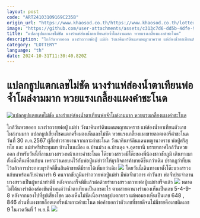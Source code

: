 ```yaml
---
layout: post
code: "ART24103109169C235B"
origin_url: "https://www.khaosod.co.th/https://www.khaosod.co.th/lottery/news_9483375"
image: "https://github.com/user-attachments/assets/c313c7d6-dd5b-4dfe-942b-99c900a0325a"
title: "แปลกธูปแตกเลขไม่ชัด นางรำแห่ส่องน้ำตาเทียนพ่อจ้ำโผล่งามมาก หวยแรงเกลี้ยงแผงคำชะโนด"
description: "ใกล้วันหวยออก นางรำถวายพ่อปู่ แม่ย่า วังนาคินทร์ดินแดนพญานาคราช แห่ส่องน้ำตาเทียนตัวเลขโผล่งามมาก แปลกธูปเสี่ยงโชคแตกครึ่งมองเห็นเลขไม่ชัด"
category: "LOTTERY"
language: "th"
date: 2024-10-31T11:30:40.820Z
---
```


# แปลกธูปแตกเลขไม่ชัด นางรำแห่ส่องน้ำตาเทียนพ่อจ้ำโผล่งามมาก หวยแรงเกลี้ยงแผงคำชะโนด

[![แปลกธูปแตกเลขไม่ชัด นางรำแห่ส่องน้ำตาเทียนพ่อจ้ำโผล่งามมาก หวยแรงเกลี้ยงแผงคำชะโนด](https://www.khaosod.co.th/wpapp/uploads/2024/10/Khamchanot-lottery.jpg "แปลกธูปแตกเลขไม่ชัด นางรำแห่ส่องน้ำตาเทียนพ่อจ้ำโผล่งามมาก หวยแรงเกลี้ยงแผงคำชะโนด")](https://www.khaosod.co.th/wpapp/uploads/2024/10/Khamchanot-lottery.jpg)

ใกล้วันหวยออก นางรำถวายพ่อปู่ แม่ย่า วังนาคินทร์ดินแดนพญานาคราช แห่ส่องน้ำตาเทียนตัวเลขโผล่งามมาก แปลกธูปเสี่ยงโชคแตกครึ่งมองเห็นเลขไม่ชัด หวยแรงเกลี้ยงแผงขายลอตเตอรี่คำชะโนด
วันที่ 30 ต.ค.2567 ผู้สื่อข่าวรายงานจากเกาะคำชะโนด วังนาคินทร์ดินแดนพญานาคราช พ่อปู่ศรีสุทโธ และ แม่ย่าศรีประทุมมา บ้านโนนเมือง ต.บ้านม่วง อ.บ้านดุง จ.อุดรธานี บรรยากาศใกล้วันหวยออก
สำหรับวันนี้ที่ลานบวงสรวงหน้าเกาะคำชะโนด โต๊ะบวงสรวงมีโต๊ะของพี่น้องชาวชัยภูมิ เดินทางมาตั้งเมื่อคืนเพื่อแก้บน เพราะว่าเคยบนไว้กับพ่อปู่แม่ย่าว่าให้ธุรกิจการค้าขายดีขึ้นกว่าเดิม ปรากฎว่าที่บนไว้แล้วการประกอบธุรกิจดีขึ้นสินค้าขายดีมีรายได้เพิ่มกว่าเดิม
[![](https://www.khaosod.co.th/wpapp/uploads/2024/10/คำ2-696x392.jpg)](https://www.khaosod.co.th/wpapp/uploads/2024/10/คำ2.jpg)
โดยวันนี้เดินทางมาตั้งโต๊ะบวงสรวงแก้บนพร้อมกับนำนางรำ 6 คนจากชัยภูมิมารำถวายพ่อปู่แม่ย่า มีพ่อจ้ำชวการ คำวันสา พ่อจ้ำประจำลานบวงสรวงเป็นผู้พานำทำพิธี หลังจากเสร็จพิธีแล้วต่อด้วยรำบวงสรวงถวายพ่อปู่แม่ย่าสร็จแล้ว
[![](https://www.khaosod.co.th/wpapp/uploads/2024/10/คำ1-696x392.jpg)](https://www.khaosod.co.th/wpapp/uploads/2024/10/คำ1.jpg)
พลาดไม่ได้นางรำต้องส่องขันน้ำมนต์ว่าน้ำตาเทียนเป็นเลขอะไร ตามสายตานางรำมองเห็นเป็นเลข 5-4-9-8 หลังจากมองไปที่ธูปเสี่ยงโชค มองเห็นไม่ชัดเนื่องจากธูปแตกยาว แต่พอมองเห็นเป็นเลข 648 , 846 ส่วนที่แผงขายล็อตเตอรี่หน้าเกาะคำชะโนด พ่อค้าบอกว่าตัวเลขที่ขายดีจนไม่มีขายคือเลขติดเลข 9 ในงวดวันที่ 1 พ.ย.นี้
[![](https://www.khaosod.co.th/wpapp/uploads/2024/10/คำ3-696x392.jpg)](https://www.khaosod.co.th/wpapp/uploads/2024/10/คำ3.jpg)